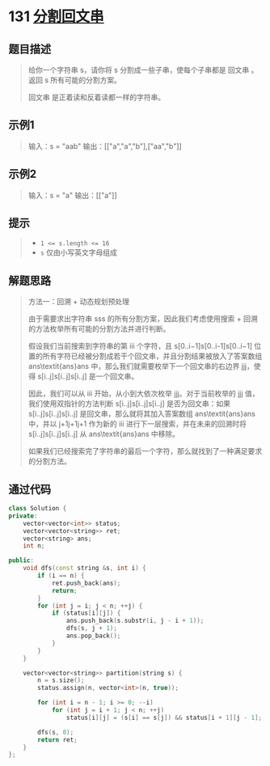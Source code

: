 # 131 [分割回文串](https://leetcode-cn.com/problems/palindrome-partitioning/)

## 题目描述

> 给你一个字符串 s，请你将 s 分割成一些子串，使每个子串都是 回文串 。返回 s 所有可能的分割方案。
>
> 回文串 是正着读和反着读都一样的字符串。

## 示例1

> 输入：s = "aab"
> 输出：[["a","a","b"],["aa","b"]]

## 示例2

> 输入：s = "a"
> 输出：[["a"]]

## 提示

>- `1 <= s.length <= 16`
>- `s` 仅由小写英文字母组成

## 解题思路

>方法一：回溯 + 动态规划预处理
>
>由于需要求出字符串 sss 的所有分割方案，因此我们考虑使用搜索 + 回溯的方法枚举所有可能的分割方法并进行判断。
>
>假设我们当前搜索到字符串的第 iii 个字符，且 s[0..i−1]s[0..i-1]s[0..i−1] 位置的所有字符已经被分割成若干个回文串，并且分割结果被放入了答案数组 ans\textit{ans}ans 中，那么我们就需要枚举下一个回文串的右边界 jjj，使得 s[i..j]s[i..j]s[i..j] 是一个回文串。
>
>因此，我们可以从 iii 开始，从小到大依次枚举 jjj。对于当前枚举的 jjj 值，我们使用双指针的方法判断 s[i..j]s[i..j]s[i..j] 是否为回文串：如果 s[i..j]s[i..j]s[i..j] 是回文串，那么就将其加入答案数组 ans\textit{ans}ans 中，并以 j+1j+1j+1 作为新的 iii 进行下一层搜索，并在未来的回溯时将 s[i..j]s[i..j]s[i..j] 从 ans\textit{ans}ans 中移除。
>
>如果我们已经搜索完了字符串的最后一个字符，那么就找到了一种满足要求的分割方法。

## 通过代码

```cpp
class Solution {
private:
    vector<vector<int>> status;
    vector<vector<string>> ret;
    vector<string> ans;
    int n;

public:
    void dfs(const string &s, int i) {
        if (i == n) {
            ret.push_back(ans);
            return;
        }
        for (int j = i; j < n; ++j) {
            if (status[i][j]) {
                ans.push_back(s.substr(i, j - i + 1));
                dfs(s, j + 1);
                ans.pop_back();
            }
        }
    }

    vector<vector<string>> partition(string s) {
        n = s.size();
        status.assign(n, vector<int>(n, true));

        for (int i = n - 1; i >= 0; --i)
            for (int j = i + 1; j < n; ++j)
                status[i][j] = (s[i] == s[j]) && status[i + 1][j - 1];

        dfs(s, 0);
        return ret;
    }
};
```

